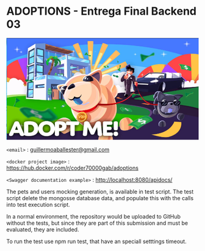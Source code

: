# ADOPTIONS - Entrega Final Backend 03

![](./src/public/img/adopt-me.jpg)


`<email>` : <guillermoaballester@gmail.com>


`<docker project image>` : <https://hub.docker.com/r/coder70000gab/adoptions>

`<Swagger documentation example>` : <http://localhost:8080/apidocs/>


The pets  and users mocking generation, is available in test script. The test script delete the mongosse database data, and populate this with the calls into test execution script.

In a normal environment, the repository would be uploaded to GitHub without the tests, but since they are part of this submission and must be evaluated, they are included.

To run the test use npm run test, that have an speciall setttings timeout.
